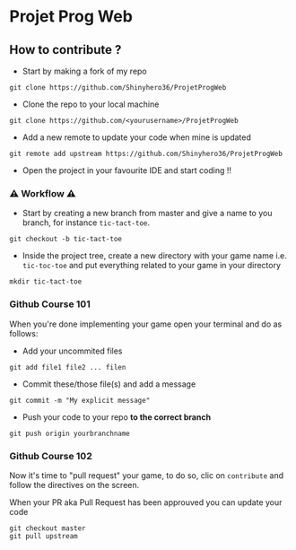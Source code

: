 # Projet Prog Web

## How to contribute ?

- Start by making a fork of my repo
```terminal
git clone https://github.com/Shinyhero36/ProjetProgWeb
```
- Clone the repo to your local machine
```terminal
git clone https://github.com/<yourusername>/ProjetProgWeb
```
- Add a new remote to update your code when mine is updated
```terminal
git remote add upstream https://github.com/Shinyhero36/ProjetProgWeb
```
- Open the project in your favourite IDE and start coding !!


### ⚠️ Workflow ⚠️
- Start by creating a new branch from master and give a name to you branch, for instance `tic-tact-toe`.
```terminal
git checkout -b tic-tact-toe
```
- Inside the project tree, create a new directory with your game name i.e. `tic-toc-toe` and put everything related to your game in your directory
```terminal
mkdir tic-tact-toe
```


### Github Course 101
When you're done implementing your game open your terminal and do as follows:
- Add your uncommited files
```terminal
git add file1 file2 ... filen
```

- Commit these/those file(s) and add a message
```terminal
git commit -m "My explicit message"
```

- Push your code to your repo **to the correct branch**
```terminal
git push origin yourbranchname
```

### Github Course 102

Now it's time to "pull request" your game, to do so, clic on `contribute` and follow the directives on the screen.

When your PR aka Pull Request has been approuved you can update your code
```terminal
git checkout master
git pull upstream
```
